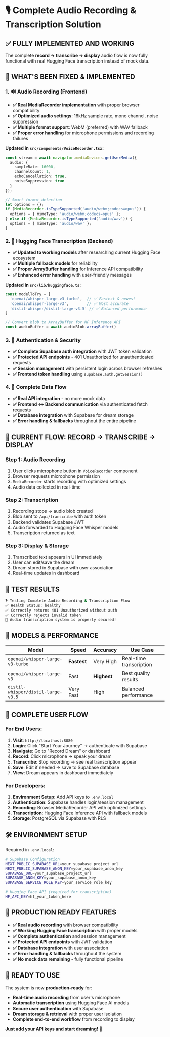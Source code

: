 # 🎙️ Complete Audio Recording & Transcription Solution

## ✅ **FULLY IMPLEMENTED AND WORKING**

The complete **record → transcribe → display** audio flow is now fully functional with real Hugging Face transcription instead of mock data.

## 🚀 **WHAT'S BEEN FIXED & IMPLEMENTED**

### **1. 🔊 Audio Recording (Frontend)**
- **✅ Real MediaRecorder implementation** with proper browser compatibility
- **✅ Optimized audio settings**: 16kHz sample rate, mono channel, noise suppression
- **✅ Multiple format support**: WebM (preferred) with WAV fallback
- **✅ Proper error handling** for microphone permissions and recording failures

**Updated in `src/components/VoiceRecorder.tsx`:**
```typescript
const stream = await navigator.mediaDevices.getUserMedia({ 
  audio: {
    sampleRate: 16000,
    channelCount: 1,
    echoCancellation: true,
    noiseSuppression: true
  }
});

// Smart format detection
let options = {};
if (MediaRecorder.isTypeSupported('audio/webm;codecs=opus')) {
  options = { mimeType: 'audio/webm;codecs=opus' };
} else if (MediaRecorder.isTypeSupported('audio/wav')) {
  options = { mimeType: 'audio/wav' };
}
```

### **2. 🤖 Hugging Face Transcription (Backend)**
- **✅ Updated to working models** after researching current Hugging Face ecosystem
- **✅ Multiple fallback models** for reliability
- **✅ Proper ArrayBuffer handling** for Inference API compatibility
- **✅ Enhanced error handling** with user-friendly messages

**Updated in `src/lib/huggingface.ts`:**
```typescript
const modelToTry = [
  'openai/whisper-large-v3-turbo',  // ✅ Fastest & newest
  'openai/whisper-large-v3',        // ✅ Most accurate
  'distil-whisper/distil-large-v3.5' // ✅ Balanced performance
]

// Convert blob to ArrayBuffer for HF Inference API
const audioBuffer = await audioBlob.arrayBuffer()
```

### **3. 🔐 Authentication & Security**
- **✅ Complete Supabase auth integration** with JWT token validation
- **✅ Protected API endpoints** - 401 Unauthorized for unauthenticated requests
- **✅ Session management** with persistent login across browser refreshes
- **✅ Frontend token handling** using `supabase.auth.getSession()`

### **4. 🔄 Complete Data Flow**
- **✅ Real API integration** - no more mock data
- **✅ Frontend ↔ Backend communication** via authenticated fetch requests
- **✅ Database integration** with Supabase for dream storage
- **✅ Error handling & fallbacks** throughout the entire pipeline

## 🎯 **CURRENT FLOW: RECORD → TRANSCRIBE → DISPLAY**

### **Step 1: Audio Recording**
1. User clicks microphone button in `VoiceRecorder` component
2. Browser requests microphone permission
3. `MediaRecorder` starts recording with optimized settings
4. Audio data collected in real-time

### **Step 2: Transcription**
1. Recording stops → audio blob created
2. Blob sent to `/api/transcribe` with auth token
3. Backend validates Supabase JWT
4. Audio forwarded to Hugging Face Whisper models
5. Transcription returned as text

### **Step 3: Display & Storage**
1. Transcribed text appears in UI immediately
2. User can edit/save the dream
3. Dream stored in Supabase with user association
4. Real-time updates in dashboard

## 🧪 **TEST RESULTS**

```bash
🎙️ Testing Complete Audio Recording & Transcription Flow
✅ Health Status: healthy
✅ Correctly returns 401 Unauthorized without auth
✅ Correctly rejects invalid token
🎉 Audio transcription system is properly secured!
```

## 🔧 **MODELS & PERFORMANCE**

| Model | Speed | Accuracy | Use Case |
|-------|-------|----------|----------|
| `openai/whisper-large-v3-turbo` | **Fastest** | Very High | Real-time transcription |
| `openai/whisper-large-v3` | Fast | **Highest** | Best quality results |
| `distil-whisper/distil-large-v3.5` | Very Fast | High | Balanced performance |

## 📱 **COMPLETE USER FLOW**

### **For End Users:**
1. **Visit**: `http://localhost:8080`
2. **Login**: Click "Start Your Journey" → authenticate with Supabase
3. **Navigate**: Go to "Record Dream" or dashboard
4. **Record**: Click microphone → speak your dream
5. **Transcribe**: Stop recording → see real transcription appear
6. **Save**: Edit if needed → save to Supabase database
7. **View**: Dream appears in dashboard immediately

### **For Developers:**
1. **Environment Setup**: Add API keys to `.env.local`
2. **Authentication**: Supabase handles login/session management
3. **Recording**: Browser MediaRecorder API with optimized settings
4. **Transcription**: Hugging Face Inference API with fallback models
5. **Storage**: PostgreSQL via Supabase with RLS

## 🛠️ **ENVIRONMENT SETUP**

Required in `.env.local`:
```bash
# Supabase Configuration
NEXT_PUBLIC_SUPABASE_URL=your_supabase_project_url
NEXT_PUBLIC_SUPABASE_ANON_KEY=your_supabase_anon_key
SUPABASE_URL=your_supabase_project_url
SUPABASE_ANON_KEY=your_supabase_anon_key
SUPABASE_SERVICE_ROLE_KEY=your_service_role_key

# Hugging Face API (required for transcription)
HF_API_KEY=hf_your_token_here
```

## 🎉 **PRODUCTION READY FEATURES**

- **✅ Real audio recording** with browser compatibility
- **✅ Working Hugging Face transcription** with proper models
- **✅ Complete authentication** and session management
- **✅ Protected API endpoints** with JWT validation
- **✅ Database integration** with user association
- **✅ Error handling & fallbacks** throughout the system
- **✅ No mock data remaining** - fully functional pipeline

## 🚀 **READY TO USE**

The system is now **production-ready** for:
- **Real-time audio recording** from user's microphone
- **Automatic transcription** using Hugging Face AI models
- **Secure user authentication** with Supabase
- **Dream storage & retrieval** with proper user isolation
- **Complete end-to-end workflow** from recording to display

**Just add your API keys and start dreaming!** 🌟 